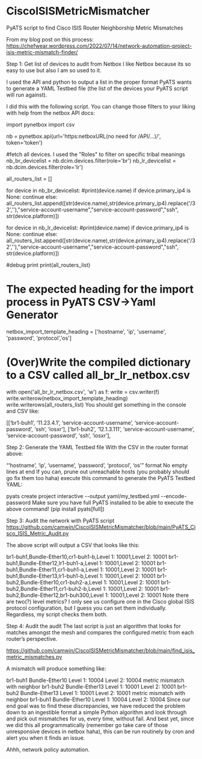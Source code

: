 # CiscoISISMetricMismatcher
PyATS script to find Cisco ISIS Router Neighborship Metric Mismatches 

From my blog post on this process: https://chefwear.wordpress.com/2022/07/14/network-automation-project-isis-metric-mismatch-finder/

Step 1: Get list of devices to audit from Netbox
I like Netbox because its so easy to use but also I am so used to it.

I used the API and python to output a list in the proper format PyATS wants to generate a YAML Testbed file (the list of the devices your PyATS script will run against).

I did this with the following script. You can change those filters to your liking with help from the netbox API docs:

import pynetbox
import csv

nb = pynetbox.api(url='https:netboxURL(no need for /API/...)/', token='token')

#fetch all devices. I used the "Roles" to filter on specific tribal meanings
nb_br_devicelist = nb.dcim.devices.filter(role='br')
nb_lr_devicelist = nb.dcim.devices.filter(role='lr')

all_routers_list = []

for device in nb_br_devicelist:
    #print(device.name)
    if device.primary_ip4 is None:
        continue
    else:
        all_routers_list.append([str(device.name),str(device.primary_ip4).replace('/32',''),"service-account-username","service-account-password","ssh", str(device.platform)])

for device in nb_lr_devicelist:
    #print(device.name)
    if device.primary_ip4 is None:
        continue
    else:
        all_routers_list.append([str(device.name),str(device.primary_ip4).replace('/32',''),"service-account-username","service-account-password","ssh", str(device.platform)])

#debug print
print(all_routers_list)


# The expected heading for the import process in PyATS CSV->Yaml Generator 
netbox_import_template_heading = ['hostname', 'ip', 'username', 'password', 'protocol','os']

# (Over)Write the compiled dictionary to a CSV called all_br_lr_netbox.csv 
with open('all_br_lr_netbox.csv', 'w') as f: 
    write = csv.writer(f) 
    write.writerow(netbox_import_template_heading) 
    write.writerows(all_routers_list)
You should get something in the console and CSV like:

[[‘br1-buh1’, ‘11.23.4.1’, ‘service-account-username’, ‘service-account-password’, ‘ssh’, ‘iosxr’], [‘br1-buh2’, ‘12.1.3.111’, ‘service-account-username’, ‘service-account-password’, ‘ssh’, ‘iosxr’],

Step 2: Generate the YAML Testbed file
With the CSV in the router format above:

“‘hostname’, ‘ip’, ‘username’, ‘password’, ‘protocol’, ‘os'” format
No empty lines at end
If you can, prune out unreachable hosts (you probably should go fix them too haha)
execute this command to generate the PyATS Testbed YAML:

pyats create project interactive --output yaml/my_testbed.yml --encode-password
Make sure you have full PyATS installed to be able to execute the above command! (pip install pyats[full])

Step 3: Audit the network with PyATS script
https://github.com/camwin/CiscoISISMetricMismatcher/blob/main/PyATS_Cisco_ISIS_Metric_Audit.py

The above script will output a CSV that looks like this:

br1-buh1,Bundle-Ether10,cr1-buh1-b,Level 1: 10001,Level 2: 10001
br1-buh1,Bundle-Ether12,lr1-buh1-a,Level 1: 10001,Level 2: 10001
br1-buh1,Bundle-Ether11,cr1-buh1-a,Level 1: 10001,Level 2: 10001
br1-buh1,Bundle-Ether13,lr1-buh1-b,Level 1: 10001,Level 2: 10001
br1-buh2,Bundle-Ether10,cr1-buh2-a,Level 1: 10001,Level 2: 10001
br1-buh2,Bundle-Ether11,cr1-buh2-b,Level 1: 10001,Level 2: 10001
br1-buh2,Bundle-Ether12,br1-buh300,Level 1: 10001,Level 2: 10001
Note there are two(?) level metrics? I only see us configure one in the Cisco global ISIS protocol configuration, but I guess you can set them individually. Regardless, my script checks them both.

Step 4: Audit the audit
The last script is just an algorithm that looks for matches amongst the mesh and compares the configured metric from each router’s perspective.

https://github.com/camwin/CiscoISISMetricMismatcher/blob/main/find_isis_metric_mismatches.py

A mismatch will produce something like:

br1-buh1 Bundle-Ether10 Level 1: 10004 Level 2: 10004 metric mismatch with neighbor br1-buh2 Bundle-Ether13 Level 1: 10001 Level 2: 10001
br1-buh2 Bundle-Ether13 Level 1: 10001 Level 2: 10001 metric mismatch with neighbor br1-buh1 Bundle-Ether10 Level 1: 10004 Level 2: 10004
Since our end goal was to find these discrepancies, we have reduced the problem down to an ingestible format a simple Python algorithm and look through and pick out mismatches for us, every time, without fail. And best yet, since we did this all programmatically (remember go take care of those unresponsive devices in netbox haha), this can be run routinely by cron and alert you when it finds an issue.

Ahhh, network policy automation.
